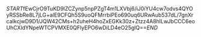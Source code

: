 $START$fEwCjrO9TuKD9lZCZynp5npPZgT4m1LXVbj6/iJ0iYU4cw7odvs4QYOyRSSbRe8L7jLG+alE9CFQh5S9uoQFMrrbiPEo690uq6URwAub537dL/7gnXrcaIkcjwD9D1/JQW42CMs+h2uheH4hoZxEGKk30z+Ztzz4A8hlLwJbCCC6eoUhCXldYNpeWTCPVMXE0QFlyEPO6wDiLD4eO25glQ==$END$